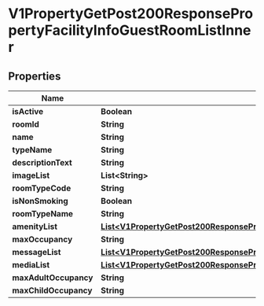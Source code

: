 

# V1PropertyGetPost200ResponsePropertyFacilityInfoGuestRoomListInner


## Properties

| Name | Type | Description | Notes |
|------------ | ------------- | ------------- | -------------|
|**isActive** | **Boolean** |  |  [optional] |
|**roomId** | **String** |  |  [optional] |
|**name** | **String** |  |  [optional] |
|**typeName** | **String** |  |  [optional] |
|**descriptionText** | **String** |  |  [optional] |
|**imageList** | **List&lt;String&gt;** |  |  [optional] |
|**roomTypeCode** | **String** |  |  [optional] |
|**isNonSmoking** | **Boolean** |  |  [optional] |
|**roomTypeName** | **String** |  |  [optional] |
|**amenityList** | [**List&lt;V1PropertyGetPost200ResponsePropertyFacilityInfoGuestRoomListInnerAmenityListInner&gt;**](V1PropertyGetPost200ResponsePropertyFacilityInfoGuestRoomListInnerAmenityListInner.md) |  |  [optional] |
|**maxOccupancy** | **String** |  |  [optional] |
|**messageList** | [**List&lt;V1PropertyGetPost200ResponsePropertyFacilityInfoGuestRoomListInnerMessageListInner&gt;**](V1PropertyGetPost200ResponsePropertyFacilityInfoGuestRoomListInnerMessageListInner.md) |  |  [optional] |
|**mediaList** | [**List&lt;V1PropertyGetPost200ResponsePropertyFacilityInfoGuestRoomListInnerMediaListInner&gt;**](V1PropertyGetPost200ResponsePropertyFacilityInfoGuestRoomListInnerMediaListInner.md) |  |  [optional] |
|**maxAdultOccupancy** | **String** |  |  [optional] |
|**maxChildOccupancy** | **String** |  |  [optional] |



